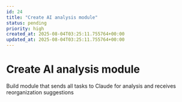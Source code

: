 ```yaml
---
id: 24
title: "Create AI analysis module"
status: pending
priority: high
created_at: 2025-08-04T03:25:11.755764+00:00
updated_at: 2025-08-04T03:25:11.755764+00:00
---
```


# Create AI analysis module

Build module that sends all tasks to Claude for analysis and receives reorganization suggestions